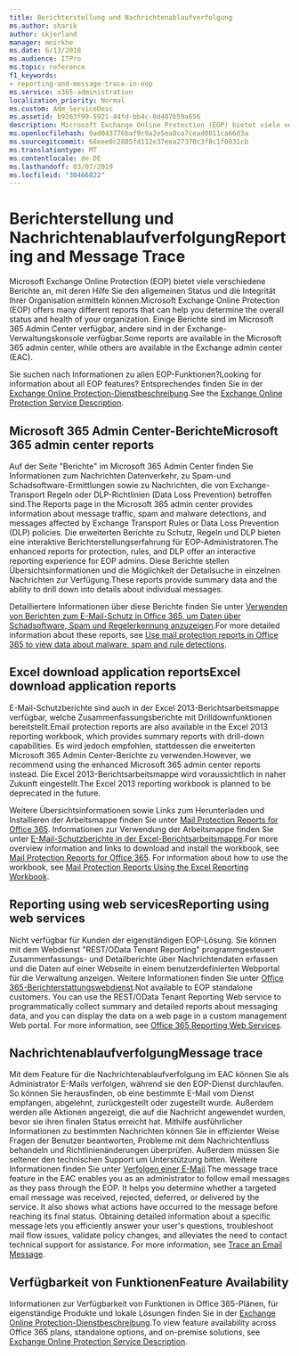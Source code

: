 ```yaml
---
title: Berichterstellung und Nachrichtenablaufverfolgung
ms.author: sharik
author: skjerland
manager: mnirkhe
ms.date: 6/13/2018
ms.audience: ITPro
ms.topic: reference
f1_keywords:
- reporting-and-message-trace-in-eop
ms.service: o365-administration
localization_priority: Normal
ms.custom: Adm_ServiceDesc
ms.assetid: b9263f99-5921-44fd-bb4c-0d487b59a656
description: Microsoft Exchange Online Protection (EOP) bietet viele verschiedene Berichte an, mit deren Hilfe Sie den allgemeinen Status und die Integrität Ihrer Organisation ermitteln können. Einige Berichte sind im Microsoft 365 Admin Center verfügbar, andere sind in der Exchange-Verwaltungskonsole verfügbar.
ms.openlocfilehash: 9ad043776baf9c9a2e5ea8ca7cead0811ca66d3a
ms.sourcegitcommit: 68eee0c2885fd112e37eea27370c3f8c1f0831cb
ms.translationtype: MT
ms.contentlocale: de-DE
ms.lasthandoff: 03/07/2019
ms.locfileid: "30466822"
---
```

# <a name="reporting-and-message-trace"></a><span data-ttu-id="a27ed-104">Berichterstellung und Nachrichtenablaufverfolgung</span><span class="sxs-lookup"><span data-stu-id="a27ed-104">Reporting and Message Trace</span></span>

<span data-ttu-id="a27ed-105">Microsoft Exchange Online Protection (EOP) bietet viele verschiedene Berichte an, mit deren Hilfe Sie den allgemeinen Status und die Integrität Ihrer Organisation ermitteln können.</span><span class="sxs-lookup"><span data-stu-id="a27ed-105">Microsoft Exchange Online Protection (EOP) offers many different reports that can help you determine the overall status and health of your organization.</span></span> <span data-ttu-id="a27ed-106">Einige Berichte sind im Microsoft 365 Admin Center verfügbar, andere sind in der Exchange-Verwaltungskonsole verfügbar.</span><span class="sxs-lookup"><span data-stu-id="a27ed-106">Some reports are available in the Microsoft 365 admin center, while others are available in the Exchange admin center (EAC).</span></span>
  
<span data-ttu-id="a27ed-107">Sie suchen nach Informationen zu allen EOP-Funktionen?</span><span class="sxs-lookup"><span data-stu-id="a27ed-107">Looking for information about all EOP features?</span></span> <span data-ttu-id="a27ed-108">Entsprechendes finden Sie in der [Exchange Online Protection-Dienstbeschreibung](exchange-online-protection-service-description.md).</span><span class="sxs-lookup"><span data-stu-id="a27ed-108">See the [Exchange Online Protection Service Description](exchange-online-protection-service-description.md).</span></span>
  
## <a name="microsoft-365-admin-center-reports"></a><span data-ttu-id="a27ed-109">Microsoft 365 Admin Center-Berichte</span><span class="sxs-lookup"><span data-stu-id="a27ed-109">Microsoft 365 admin center reports</span></span>
<span data-ttu-id="a27ed-110"><a name="BKMK_office365admincenterreports"> </a></span><span class="sxs-lookup"><span data-stu-id="a27ed-110"></span></span>

<span data-ttu-id="a27ed-111">Auf der Seite "Berichte" im Microsoft 365 Admin Center finden Sie Informationen zum Nachrichten Datenverkehr, zu Spam-und Schadsoftware-Ermittlungen sowie zu Nachrichten, die von Exchange-Transport Regeln oder DLP-Richtlinien (Data Loss Prevention) betroffen sind.</span><span class="sxs-lookup"><span data-stu-id="a27ed-111">The Reports page in the Microsoft 365 admin center provides information about message traffic, spam and malware detections, and messages affected by Exchange Transport Rules or Data Loss Prevention (DLP) policies.</span></span> <span data-ttu-id="a27ed-112">Die erweiterten Berichte zu Schutz, Regeln und DLP bieten eine interaktive Berichterstellungserfahrung für EOP-Administratoren.</span><span class="sxs-lookup"><span data-stu-id="a27ed-112">The enhanced reports for protection, rules, and DLP offer an interactive reporting experience for EOP admins.</span></span> <span data-ttu-id="a27ed-113">Diese Berichte stellen Übersichtsinformationen und die Möglichkeit der Detailsuche in einzelnen Nachrichten zur Verfügung.</span><span class="sxs-lookup"><span data-stu-id="a27ed-113">These reports provide summary data and the ability to drill down into details about individual messages.</span></span>
  
<span data-ttu-id="a27ed-114">Detailliertere Informationen über diese Berichte finden Sie unter [Verwenden von Berichten zum E-Mail-Schutz in Office 365, um Daten über Schadsoftware, Spam und Regelerkennung anzuzeigen](https://go.microsoft.com/fwlink/p/?LinkID=401102).</span><span class="sxs-lookup"><span data-stu-id="a27ed-114">For more detailed information about these reports, see [Use mail protection reports in Office 365 to view data about malware, spam and rule detections](https://go.microsoft.com/fwlink/p/?LinkID=401102).</span></span>
  
## <a name="excel-download-application-reports"></a><span data-ttu-id="a27ed-115">Excel download application reports</span><span class="sxs-lookup"><span data-stu-id="a27ed-115">Excel download application reports</span></span>
<span data-ttu-id="a27ed-116"><a name="BKMK_exceldownloadapplicationreports"> </a></span><span class="sxs-lookup"><span data-stu-id="a27ed-116"></span></span>

<span data-ttu-id="a27ed-117">E-Mail-Schutzberichte sind auch in der Excel 2013-Berichtsarbeitsmappe verfügbar, welche Zusammenfassungsberichte mit Drilldownfunktionen bereitstellt.</span><span class="sxs-lookup"><span data-stu-id="a27ed-117">Email protection reports are also available in the Excel 2013 reporting workbook, which provides summary reports with drill-down capabilities.</span></span> <span data-ttu-id="a27ed-118">Es wird jedoch empfohlen, stattdessen die erweiterten Microsoft 365 Admin Center-Berichte zu verwenden.</span><span class="sxs-lookup"><span data-stu-id="a27ed-118">However, we recommend using the enhanced Microsoft 365 admin center reports instead.</span></span> <span data-ttu-id="a27ed-119">Die Excel 2013-Berichtsarbeitsmappe wird voraussichtlich in naher Zukunft eingestellt.</span><span class="sxs-lookup"><span data-stu-id="a27ed-119">The Excel 2013 reporting workbook is planned to be deprecated in the future.</span></span> 
  
<span data-ttu-id="a27ed-p106">Weitere Übersichtsinformationen sowie Links zum Herunterladen und Installieren der Arbeitsmappe finden Sie unter [Mail Protection Reports for Office 365](https://go.microsoft.com/fwlink/p/?LinkId=271776). Informationen zur Verwendung der Arbeitsmappe finden Sie unter [E-Mail-Schutzberichte in der Excel-Berichtsarbeitsmappe](https://go.microsoft.com/fwlink/p/?LinkId=285211).</span><span class="sxs-lookup"><span data-stu-id="a27ed-p106">For more overview information and links to download and install the workbook, see [Mail Protection Reports for Office 365](https://go.microsoft.com/fwlink/p/?LinkId=271776). For information about how to use the workbook, see [Mail Protection Reports Using the Excel Reporting Workbook](https://go.microsoft.com/fwlink/p/?LinkId=285211).</span></span>
  
## <a name="reporting-using-web-services"></a><span data-ttu-id="a27ed-122">Reporting using web services</span><span class="sxs-lookup"><span data-stu-id="a27ed-122">Reporting using web services</span></span>
<span data-ttu-id="a27ed-123"><a name="BKMK_reportingusingwebservices"> </a></span><span class="sxs-lookup"><span data-stu-id="a27ed-123"></span></span>

<span data-ttu-id="a27ed-p107">Nicht verfügbar für Kunden der eigenständigen EOP-Lösung. Sie können mit dem Webdienst "REST/OData Tenant Reporting" programmgesteuert Zusammenfassungs- und Detailberichte über Nachrichtendaten erfassen und die Daten auf einer Webseite in einem benutzerdefinierten Webportal für die Verwaltung anzeigen. Weitere Informationen finden Sie unter [Office 365-Berichterstattungswebdienst](https://go.microsoft.com/fwlink/?LinkId=279926).</span><span class="sxs-lookup"><span data-stu-id="a27ed-p107">Not available to EOP standalone customers. You can use the REST/OData Tenant Reporting Web service to programmatically collect summary and detailed reports about messaging data, and you can display the data on a web page in a custom management Web portal. For more information, see [Office 365 Reporting Web Services](https://go.microsoft.com/fwlink/?LinkId=279926).</span></span>
  
## <a name="message-trace"></a><span data-ttu-id="a27ed-127">Nachrichtenablaufverfolgung</span><span class="sxs-lookup"><span data-stu-id="a27ed-127">Message trace</span></span>
<span data-ttu-id="a27ed-128"><a name="BKMK_messagetrace"> </a></span><span class="sxs-lookup"><span data-stu-id="a27ed-128"></span></span>

<span data-ttu-id="a27ed-p108">Mit dem Feature für die Nachrichtenablaufverfolgung im EAC können Sie als Administrator E-Mails verfolgen, während sie den EOP-Dienst durchlaufen. So können Sie herausfinden, ob eine bestimmte E-Mail vom Dienst empfangen, abgelehnt, zurückgestellt oder zugestellt wurde. Außerdem werden alle Aktionen angezeigt, die auf die Nachricht angewendet wurden, bevor sie ihren finalen Status erreicht hat. Mithilfe ausführlicher Informationen zu bestimmten Nachrichten können Sie in effizienter Weise Fragen der Benutzer beantworten, Probleme mit dem Nachrichtenfluss behandeln und Richtlinienänderungen überprüfen. Außerdem müssen Sie seltener den technischen Support um Unterstützung bitten. Weitere Informationen finden Sie unter [Verfolgen einer E-Mail](https://go.microsoft.com/fwlink/p/?LinkID=282262).</span><span class="sxs-lookup"><span data-stu-id="a27ed-p108">The message trace feature in the EAC enables you as an administrator to follow email messages as they pass through the EOP. It helps you determine whether a targeted email message was received, rejected, deferred, or delivered by the service. It also shows what actions have occurred to the message before reaching its final status. Obtaining detailed information about a specific message lets you efficiently answer your user's questions, troubleshoot mail flow issues, validate policy changes, and alleviates the need to contact technical support for assistance. For more information, see [Trace an Email Message](https://go.microsoft.com/fwlink/p/?LinkID=282262).</span></span>
  
## <a name="feature-availability"></a><span data-ttu-id="a27ed-134">Verfügbarkeit von Funktionen</span><span class="sxs-lookup"><span data-stu-id="a27ed-134">Feature Availability</span></span>
<span data-ttu-id="a27ed-135"><a name="BKMK_messagetrace"> </a></span><span class="sxs-lookup"><span data-stu-id="a27ed-135"></span></span>

<span data-ttu-id="a27ed-136">Informationen zur Verfügbarkeit von Funktionen in Office 365-Plänen, für eigenständige Produkte und lokale Lösungen finden Sie in der [Exchange Online Protection-Dienstbeschreibung](exchange-online-protection-service-description.md).</span><span class="sxs-lookup"><span data-stu-id="a27ed-136">To view feature availability across Office 365 plans, standalone options, and on-premise solutions, see [Exchange Online Protection Service Description](exchange-online-protection-service-description.md).</span></span>
  

